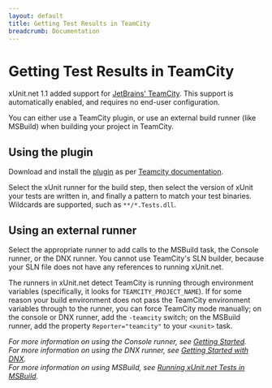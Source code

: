 ```yaml
---
layout: default
title: Getting Test Results in TeamCity
breadcrumb: Documentation
---
```

# Getting Test Results in TeamCity

xUnit.net 1.1 added support for [JetBrains' TeamCity](https://www.jetbrains.com/teamcity/). This support is automatically enabled, and requires no end-user configuration.

You can either use a TeamCity plugin, or use an external build runner (like MSBuild) when building your project in TeamCity.

## Using the plugin
Download and install the [plugin](https://github.com/carlpett/xUnit-TeamCity) as per [Teamcity documentation](https://confluence.jetbrains.com/display/TCD9/Installing+Additional+Plugins). 

Select the xUnit runner for the build step, then select the version of xUnit your tests are written in, and finally a pattern to match your test binaries. Wildcards are supported, such as `**/*.Tests.dll`.

## Using an external runner
Select the appropriate runner to add calls to the MSBuild task, the Console runner, or the DNX runner. You cannot use TeamCity's SLN builder, because your SLN file does not have any references to running xUnit.net.

The runners in xUnit.net detect TeamCity is running through environment variables (specifically, it looks for `TEAMCITY_PROJECT_NAME`). If for some reason your build environment does not pass the TeamCity environment variables through to the runner, you can force TeamCity mode manually; on the console or DNX runner, add the `-teamcity` switch; on the MSBuild runner, add the property `Reporter="teamcity"` to your `<xunit>` task.

*For more information on using the Console runner, see [Getting Started](getting-started.html).*<br>
*For more information on using the DNX runner, see [Getting Started with DNX](getting-started-dnx.html).*<br>
*For more information on using MSBuild, see [Running xUnit.net Tests in MSBuild](running-tests-in-msbuild.html).*<br>
